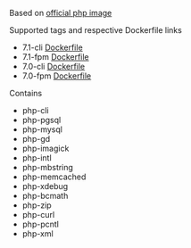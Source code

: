 Based on [official php image](https://hub.docker.com/_/php/)

Supported tags and respective Dockerfile links

* 7.1-cli [Dockerfile](https://github.com/goffyara/php-docker/blob/master/7.1/cli/Dockerfile)
* 7.1-fpm [Dockerfile](https://github.com/goffyara/php-docker/blob/master/7.1/fpm/Dockerfile)
* 7.0-cli [Dockerfile](https://github.com/goffyara/php-docker/blob/master/7.0/cli/Dockerfile)
* 7.0-fpm [Dockerfile](https://github.com/goffyara/php-docker/blob/master/7.0/fpm/Dockerfile)

Contains

* php-cli
* php-pgsql
* php-mysql
* php-gd
* php-imagick
* php-intl
* php-mbstring
* php-memcached
* php-xdebug
* php-bcmath
* php-zip
* php-curl
* php-pcntl
* php-xml
